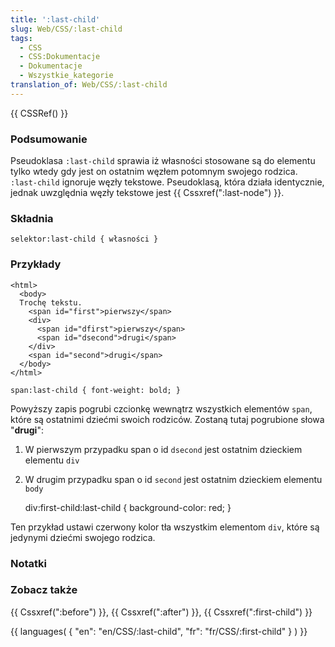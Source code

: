 ```yaml
---
title: ':last-child'
slug: Web/CSS/:last-child
tags:
  - CSS
  - CSS:Dokumentacje
  - Dokumentacje
  - Wszystkie_kategorie
translation_of: Web/CSS/:last-child
---
```

{{ CSSRef() }}

### Podsumowanie

Pseudoklasa `:last-child` sprawia iż własności stosowane są do elementu tylko wtedy gdy jest on ostatnim węzłem potomnym swojego rodzica. `:last-child` ignoruje węzły tekstowe. Pseudoklasą, która działa identycznie, jednak uwzględnia węzły tekstowe jest {{ Cssxref(":last-node") }}.

### Składnia

    selektor:last-child { własności }

### Przykłady

    <html>
      <body>
      Trochę tekstu.
        <span id="first">pierwszy</span>
        <div>
          <span id="dfirst">pierwszy</span>
          <span id="dsecond">drugi</span>
        </div>
        <span id="second">drugi</span>
      </body>
    </html>

    span:last-child { font-weight: bold; }

Powyższy zapis pogrubi czcionkę wewnątrz wszystkich elementów `span`, które są ostatnimi dziećmi swoich rodziców. Zostaną tutaj pogrubione słowa "**drugi**":

1.  W pierwszym przypadku span o id `dsecond` jest ostatnim dzieckiem elementu `div`
2.  W drugim przypadku span o id `second` jest ostatnim dzieckiem elementu `body`

    div:first-child:last-child { background-color: red; }

Ten przykład ustawi czerwony kolor tła wszystkim elementom `div`, które są jedynymi dziećmi swojego rodzica.

### Notatki

### Zobacz także

{{ Cssxref(":before") }}, {{ Cssxref(":after") }}, {{ Cssxref(":first-child") }}

{{ languages( { "en": "en/CSS/:last-child", "fr": "fr/CSS/:first-child" } ) }}
